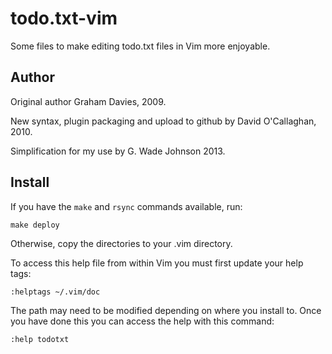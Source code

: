 todo.txt-vim
=============

Some files to make editing todo.txt files in Vim more enjoyable.

Author
-------

Original author Graham Davies, 2009.

New syntax, plugin packaging and upload to github by David O'Callaghan, 2010.

Simplification for my use by G. Wade Johnson 2013.

Install
--------

If you have the `make` and `rsync` commands available, run:

    make deploy

Otherwise, copy the directories to your .vim directory.

To access this help file from within Vim you must first update your help
tags:

    :helptags ~/.vim/doc

The path may need to be modified depending on where you install to. Once
you have done this you can access the help with this command:

    :help todotxt
